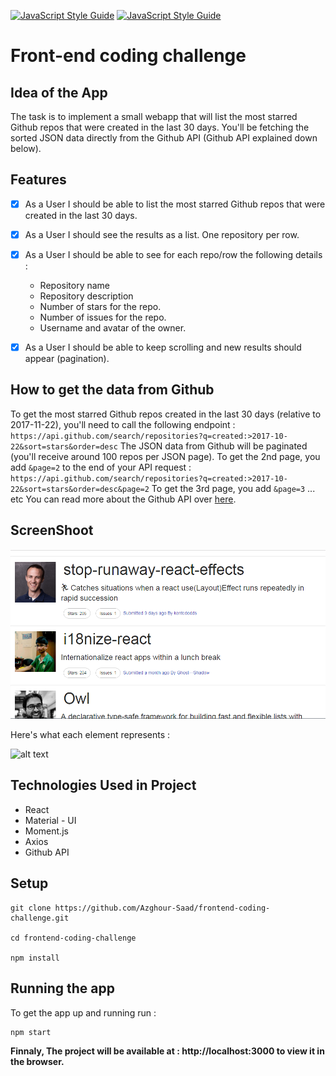 [![JavaScript Style Guide](https://img.shields.io/badge/Success-brightgreen.svg?style=flat-square&for-the-badge&logo=Verizon)](https://github.com/Azghour-Saad/frontend-coding-challenge) [![JavaScript Style Guide](https://img.shields.io/badge/code_style-standard-brightgreen.svg?style=flat-square)](https://standardjs.com)
# Front-end coding challenge

## Idea of the App

The task is to implement a small webapp that will list the most starred Github repos that were created in the last 30 days. You'll be fetching the sorted JSON data directly from the Github API (Github API explained down below).


## Features

- [x] As a User I should be able to list the most starred Github repos that were created in the last 30 days.
- [x] As a User I should see the results as a list. One repository per row.
- [x] As a User I should be able to see for each repo/row the following details :
    - Repository name
    - Repository description
    - Number of stars for the repo.
    - Number of issues for the repo.
    - Username and avatar of the owner.
- [x] As a User I should be able to keep scrolling and new results should appear (pagination).


## How to get the data from Github

To get the most starred Github repos created in the last 30 days (relative to 2017-11-22), you'll need to call the following endpoint :
`https://api.github.com/search/repositories?q=created:>2017-10-22&sort=stars&order=desc`
The JSON data from Github will be paginated (you'll receive around 100 repos per JSON page).
To get the 2nd page, you add `&page=2` to the end of your API request :
`https://api.github.com/search/repositories?q=created:>2017-10-22&sort=stars&order=desc&page=2`
To get the 3rd page, you add `&page=3` ... etc
You can read more about the Github API over [here](https://developer.github.com/v3/search/#search-repositories
).


## ScreenShoot

![alt text](ScreenShoot.png)

Here's what each element represents :

![alt text](https://raw.githubusercontent.com/hiddenfounders/frontend-coding-challenge/master/row_explained.png)


## Technologies Used in Project

- React
- Material - UI
- Moment.js
- Axios
- Github API


## Setup

```
git clone https://github.com/Azghour-Saad/frontend-coding-challenge.git

cd frontend-coding-challenge

npm install
```


## Running the app

To get the app up and running run :

```
npm start
```


<b>Finnaly, The project will be available at :   </b>  **http://localhost:3000 to view it in the browser.**
